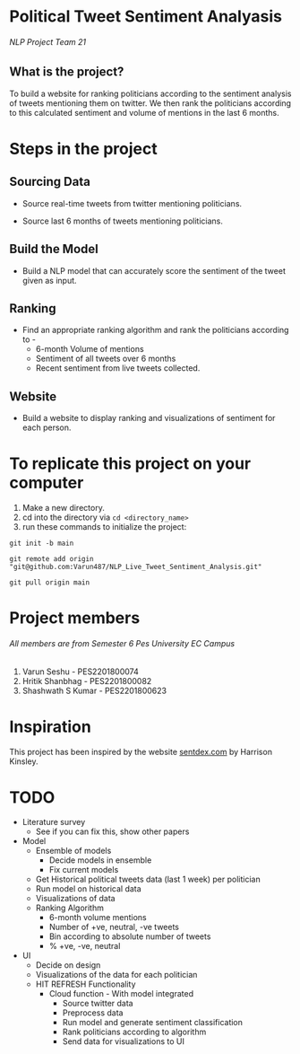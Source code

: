 # Political Tweet Sentiment Analyasis
###### NLP Project Team 21

## What is the project?

To build a website for ranking politicians according to the sentiment analysis of tweets mentioning them on twitter. We then rank the politicians according to this calculated sentiment and volume of mentions in the last 6 months.

# Steps in the project

## Sourcing Data

* Source real-time tweets from twitter mentioning politicians.

* Source last 6 months of tweets mentioning politicians.

## Build the Model

* Build a NLP model that can accurately score the sentiment of the tweet given as input.

## Ranking

* Find an appropriate ranking algorithm and rank the politicians according to -
	* 6-month Volume of mentions
	* Sentiment of all tweets over 6 months
	* Recent sentiment from live tweets collected.

## Website

* Build a website to display ranking and visualizations of sentiment for each person.

# To replicate this project on your computer

1. Make a new directory.
2. cd into the directory via `cd <directory_name>` 
3. run these commands to initialize the project: 
```
git init -b main

git remote add origin "git@github.com:Varun487/NLP_Live_Tweet_Sentiment_Analysis.git"

git pull origin main
```

# Project members
###### All members are from Semester 6  Pes University EC Campus
1. Varun Seshu - PES2201800074
2. Hritik Shanbhag - PES2201800082
3. Shashwath S Kumar - PES2201800623

# Inspiration

This project has been inspired by the website [sentdex.com](http://sentdex.com/political-analysis/us-politicians/) by Harrison Kinsley.


# TODO
- Literature survey
	- See if you can fix this, show other papers
- Model
	- Ensemble of models
		- Decide models in ensemble
		- Fix current models
	- Get Historical political tweets data (last 1 week) per politician 
	- Run model on historical data 
	- Visualizations of data 
	- Ranking Algorithm 
		- 6-month volume mentions 
		- Number of +ve, neutral, -ve tweets 
		- Bin according to absolute number of tweets 
		- % +ve, -ve, neutral 
- UI
	- Decide on design 
	- Visualizations of the data for each politician 
	- HIT REFRESH Functionality 
		- Cloud function - With model integrated 
			- Source twitter data 
			- Preprocess data 
			- Run model and generate sentiment classification 
			- Rank politicians according to algorithm 
			- Send data for visualizations to UI 
